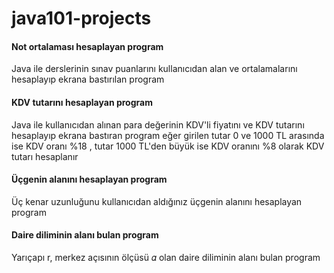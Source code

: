 # java101-projects


#### Not ortalaması hesaplayan program
Java ile derslerinin sınav puanlarını kullanıcıdan alan ve ortalamalarını hesaplayıp ekrana bastırılan program

#### KDV tutarını hesaplayan program
Java ile kullanıcıdan alınan para değerinin KDV'li fiyatını ve KDV tutarını hesaplayıp ekrana bastıran program eğer girilen tutar 0 ve 1000 TL arasında ise KDV oranı %18 , tutar 1000 TL'den büyük ise KDV oranını %8 olarak KDV tutarı hesaplanır

#### Üçgenin alanını hesaplayan program
Üç kenar uzunluğunu kullanıcıdan aldığınız üçgenin alanını hesaplayan program

#### Daire diliminin alanı bulan program
Yarıçapı r, merkez açısının ölçüsü 𝛼 olan daire diliminin alanı bulan program
